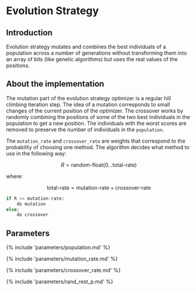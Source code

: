 # Evolution Strategy


## Introduction

Evolution strategy mutates and combines the best individuals of a population across a 
number of generations without transforming them into an array of bits 
(like genetic algorithms) but uses the real values of the positions.



## About the implementation

The mutation part of the evolution strategy optimizer is a regular hill climbing iteration step. The idea of a mutation corresponds to small changes of the current position of the optimizer. 
The crossover works by randomly combining the positions of some of the two best individuals in the population to get a new position. The individuals with the worst scores are removed to preserve the number of individuals in the `population`.

The `mutation_rate` and `crossover_rate` are weights that correspond to the probability of choosing one method. The algorithm decides what method to use in the following way:

$$
R = \text{random-float} (0 ... \text{total-rate})
$$

where:

$$
\text{total-rate} = \text{mutation-rate} + \text{crossover-rate}
$$

```python
if R <= mutation-rate:
    do mutation
else:
    do crossover
```


## Parameters

{% include 'parameters/population.md' %}

{% include 'parameters/mutation_rate.md' %}

{% include 'parameters/crossover_rate.md' %}

{% include 'parameters/rand_rest_p.md' %}
